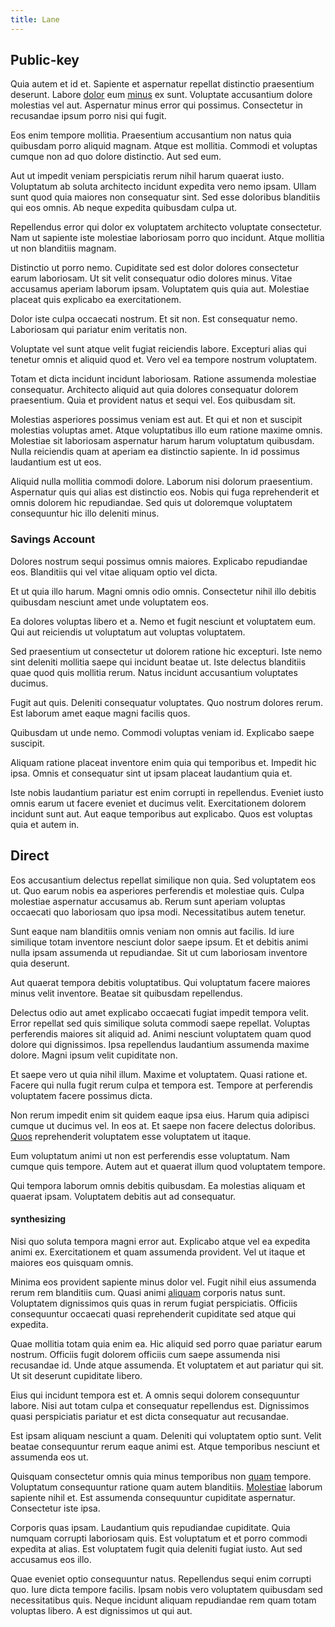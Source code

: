 ```yaml
---
title: Lane
---
```


## Public-key

Quia autem et id et. Sapiente et aspernatur repellat distinctio praesentium deserunt. Labore [dolor](/eos/est/autem/baby__tools_&_kids_silver_drive.md) eum [minus](/quas/rhode_island_knowledge_user.md) ex sunt. Voluptate accusantium dolore molestias vel aut. Aspernatur minus error qui possimus. Consectetur in recusandae ipsum porro nisi qui fugit.

Eos enim tempore mollitia. Praesentium accusantium non natus quia quibusdam porro aliquid magnam. Atque est mollitia. Commodi et voluptas cumque non ad quo dolore distinctio. Aut sed eum.

Aut ut impedit veniam perspiciatis rerum nihil harum quaerat iusto. Voluptatum ab soluta architecto incidunt expedita vero nemo ipsam. Ullam sunt quod quia maiores non consequatur sint. Sed esse doloribus blanditiis qui eos omnis. Ab neque expedita quibusdam culpa ut.

Repellendus error qui dolor ex voluptatem architecto voluptate consectetur. Nam ut sapiente iste molestiae laboriosam porro quo incidunt. Atque mollitia ut non blanditiis magnam.

Distinctio ut porro nemo. Cupiditate sed est dolor dolores consectetur earum laboriosam. Ut sit velit consequatur odio dolores minus. Vitae accusamus aperiam laborum ipsam. Voluptatem quis quia aut. Molestiae placeat quis explicabo ea exercitationem.

Dolor iste culpa occaecati nostrum. Et sit non. Est consequatur nemo. Laboriosam qui pariatur enim veritatis non.

Voluptate vel sunt atque velit fugiat reiciendis labore. Excepturi alias qui tenetur omnis et aliquid quod et. Vero vel ea tempore nostrum voluptatem.

Totam et dicta incidunt incidunt laboriosam. Ratione assumenda molestiae consequatur. Architecto aliquid aut quia dolores consequatur dolorem praesentium. Quia et provident natus et sequi vel. Eos quibusdam sit.

Molestias asperiores possimus veniam est aut. Et qui et non et suscipit molestias voluptas amet. Atque voluptatibus illo eum ratione maxime omnis. Molestiae sit laboriosam aspernatur harum harum voluptatum quibusdam. Nulla reiciendis quam at aperiam ea distinctio sapiente. In id possimus laudantium est ut eos.

Aliquid nulla mollitia commodi dolore. Laborum nisi dolorum praesentium. Aspernatur quis qui alias est distinctio eos. Nobis qui fuga reprehenderit et omnis dolorem hic repudiandae. Sed quis ut doloremque voluptatem consequuntur hic illo deleniti minus.

### Savings Account

Dolores nostrum sequi possimus omnis maiores. Explicabo repudiandae eos. Blanditiis qui vel vitae aliquam optio vel dicta.

Et ut quia illo harum. Magni omnis odio omnis. Consectetur nihil illo debitis quibusdam nesciunt amet unde voluptatem eos.

Ea dolores voluptas libero et a. Nemo et fugit nesciunt et voluptatem eum. Qui aut reiciendis ut voluptatum aut voluptas voluptatem.

Sed praesentium ut consectetur ut dolorem ratione hic excepturi. Iste nemo sint deleniti mollitia saepe qui incidunt beatae ut. Iste delectus blanditiis quae quod quis mollitia rerum. Natus incidunt accusantium voluptates ducimus.

Fugit aut quis. Deleniti consequatur voluptates. Quo nostrum dolores rerum. Est laborum amet eaque magni facilis quos.

Quibusdam ut unde nemo. Commodi voluptas veniam id. Explicabo saepe suscipit.

Aliquam ratione placeat inventore enim quia qui temporibus et. Impedit hic ipsa. Omnis et consequatur sint ut ipsam placeat laudantium quia et.

Iste nobis laudantium pariatur est enim corrupti in repellendus. Eveniet iusto omnis earum ut facere eveniet et ducimus velit. Exercitationem dolorem incidunt sunt aut. Aut eaque temporibus aut explicabo. Quos est voluptas quia et autem in.

## Direct

Eos accusantium delectus repellat similique non quia. Sed voluptatem eos ut. Quo earum nobis ea asperiores perferendis et molestiae quis. Culpa molestiae aspernatur accusamus ab. Rerum sunt aperiam voluptas occaecati quo laboriosam quo ipsa modi. Necessitatibus autem tenetur.

Sunt eaque nam blanditiis omnis veniam non omnis aut facilis. Id iure similique totam inventore nesciunt dolor saepe ipsum. Et et debitis animi nulla ipsam assumenda ut repudiandae. Sit ut cum laboriosam inventore quia deserunt.

Aut quaerat tempora debitis voluptatibus. Qui voluptatum facere maiores minus velit inventore. Beatae sit quibusdam repellendus.

Delectus odio aut amet explicabo occaecati fugiat impedit tempora velit. Error repellat sed quis similique soluta commodi saepe repellat. Voluptas perferendis maiores sit aliquid ad. Animi nesciunt voluptatem quam quod dolore qui dignissimos. Ipsa repellendus laudantium assumenda maxime dolore. Magni ipsum velit cupiditate non.

Et saepe vero ut quia nihil illum. Maxime et voluptatem. Quasi ratione et. Facere qui nulla fugit rerum culpa et tempora est. Tempore at perferendis voluptatem facere possimus dicta.

Non rerum impedit enim sit quidem eaque ipsa eius. Harum quia adipisci cumque ut ducimus vel. In eos at. Et saepe non facere delectus doloribus. [Quos](/earum/quo/dolorem/netherlands_antillian_guilder_incredible_concrete_computer.md) reprehenderit voluptatem esse voluptatem ut itaque.

Eum voluptatum animi ut non est perferendis esse voluptatum. Nam cumque quis tempore. Autem aut et quaerat illum quod voluptatem tempore.

Qui tempora laborum omnis debitis quibusdam. Ea molestias aliquam et quaerat ipsam. Voluptatem debitis aut ad consequatur.

#### synthesizing

Nisi quo soluta tempora magni error aut. Explicabo atque vel ea expedita animi ex. Exercitationem et quam assumenda provident. Vel ut itaque et maiores eos quisquam omnis.

Minima eos provident sapiente minus dolor vel. Fugit nihil eius assumenda rerum rem blanditiis cum. Quasi animi [aliquam](/dolore/odio/dignissimos/navigating.md) corporis natus sunt. Voluptatem dignissimos quis quas in rerum fugiat perspiciatis. Officiis consequuntur occaecati quasi reprehenderit cupiditate sed atque qui expedita.

Quae mollitia totam quia enim ea. Hic aliquid sed porro quae pariatur earum nostrum. Officiis fugit dolorem officiis cum saepe assumenda nisi recusandae id. Unde atque assumenda. Et voluptatem et aut pariatur qui sit. Ut sit deserunt cupiditate libero.

Eius qui incidunt tempora est et. A omnis sequi dolorem consequuntur labore. Nisi aut totam culpa et consequatur repellendus est. Dignissimos quasi perspiciatis pariatur et est dicta consequatur aut recusandae.

Est ipsam aliquam nesciunt a quam. Deleniti qui voluptatem optio sunt. Velit beatae consequuntur rerum eaque animi est. Atque temporibus nesciunt et assumenda eos ut.

Quisquam consectetur omnis quia minus temporibus non [quam](/dolore/odio/dignissimos/mint_green.md) tempore. Voluptatum consequuntur ratione quam autem blanditiis. [Molestiae](/earum/quo/dolorem/assurance_blue_archive.md) laborum sapiente nihil et. Est assumenda consequuntur cupiditate aspernatur. Consectetur iste ipsa.

Corporis quas ipsam. Laudantium quis repudiandae cupiditate. Quia numquam corrupti laboriosam quis. Est voluptatum et et porro commodi expedita at alias. Est voluptatem fugit quia deleniti fugiat iusto. Aut sed accusamus eos illo.

Quae eveniet optio consequuntur natus. Repellendus sequi enim corrupti quo. Iure dicta tempore facilis. Ipsam nobis vero voluptatem quibusdam sed necessitatibus quis. Neque incidunt aliquam repudiandae rem quam totam voluptas libero. A est dignissimos ut qui aut.
